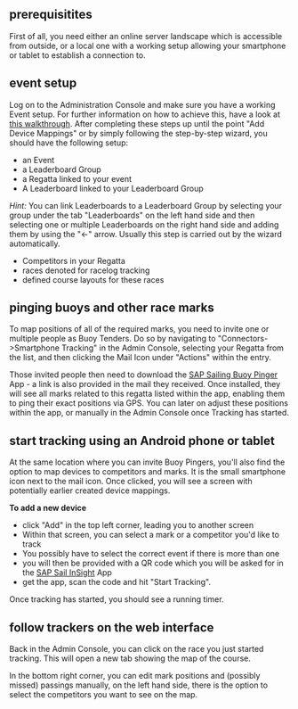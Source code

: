 ## prerequisitites
First of all, you need either an online server landscape which is accessible from outside, or a local one with a working setup allowing your smartphone or tablet to establish a connection to.

## event setup
Log on to the Administration Console and make sure you have a working Event setup.
For further information on how to achieve this, have a look at [this walkthrough](\wiki\info\mobile\event-tracking\event-tracking).
After completing these steps up until the point "Add Device Mappings" or by simply following the step-by-step wizard, you should have the following setup:

* an Event
* a Leaderboard Group
* a Regatta linked to your event
* A Leaderboard linked to your Leaderboard Group

_Hint:_ You can link Leaderboards to a Leaderboard Group by selecting your group under the tab "Leaderboards" on the left hand side and then selecting one or multiple Leaderboards on the right hand side and adding them by using the "<-" arrow.
Usually this step is carried out by the wizard automatically.

* Competitors in your Regatta
* races denoted for racelog tracking
* defined course layouts for these races

## pinging buoys and other race marks
To map positions of all of the required marks, you need to invite one or multiple people as Buoy Tenders. Do so by navigating to "Connectors->Smartphone Tracking" in the Admin Console, selecting your Regatta from the list, and then clicking the Mail Icon under "Actions" within the entry.

Those invited people then need to download the [SAP Sailing Buoy Pinger](https://play.google.com/store/apps/details?id=com.sap.sailing.android.buoy.positioning.app) App - a link is also provided in the mail they received. Once installed, they will see all marks related to this regatta listed within the app, enabling them to ping their exact positions via GPS.
You can later on adjust these positions within the app, or manually in the Admin Console once Tracking has started.

## start tracking using an Android phone or tablet
At the same location where you can invite Buoy Pingers, you'll also find the option to map devices to competitors and marks. It is the small smartphone icon next to the mail icon. Once clicked, you will see a screen with potentially earlier created device mappings.

**To add a new device**

* click "Add" in the top left corner, leading you to another screen
* Within that screen, you can select a mark or a competitor you'd like to track
* You possibly have to select the correct event if there is more than one
* you will then be provided with a QR code which you will be asked for in the [SAP Sail InSight](https://play.google.com/store/apps/details?id=com.sap.sailing.android.tracking.app) App
* get the app, scan the code and hit "Start Tracking".

Once tracking has started, you should see a running timer.

## follow trackers on the web interface
Back in the Admin Console, you can click on the race you just started tracking. This will open a new tab showing the map of the course.

In the bottom right corner, you can edit mark positions and (possibly missed) passings manually, on the left hand side, there is the option to select the competitors you want to see on the map.
